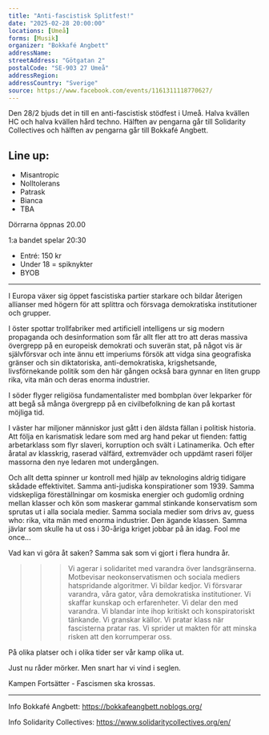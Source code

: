 ```yaml
---
title: "Anti-fascistisk Splitfest!"
date: "2025-02-28 20:00:00"
locations: [Umeå]
forms: [Musik]
organizer: "Bokkafé Angbett"
addressName: 
streetAddress: "Götgatan 2"
postalCode: "SE-903 27 Umeå"
addressRegion:
addressCountry: "Sverige"
source: https://www.facebook.com/events/1161311118770627/
---
```

Den 28/2 bjuds det in till en anti-fascistisk stödfest i Umeå. Halva kvällen HC och halva kvällen hård techno. Hälften av pengarna går till Solidarity Collectives och hälften av pengarna går till Bokkafé Angbett. 

## Line up:
- Misantropic
- Nolltolerans
- Patrask
- Bianca
- TBA

Dörrarna öppnas 20.00

1:a bandet spelar 20:30

- Entré: 150 kr
- Under 18 = spiknykter
- BYOB
__________________________________________________________________

I Europa växer sig öppet fascistiska partier starkare och bildar återigen allianser med högern för att splittra och försvaga demokratiska institutioner och grupper.

I öster spottar trollfabriker med artificiell intelligens ur sig modern propaganda och desinformation som får allt fler att tro att deras massiva övergrepp på en europeisk demokrati och suverän stat, på något vis är självförsvar och inte ännu ett imperiums försök att vidga sina geografiska gränser och sin diktatoriska, anti-demokratiska, krigshetsande, livsförnekande politik som den här gången också bara gynnar en liten grupp rika, vita män och deras enorma industrier.

I söder flyger religiösa fundamentalister med bombplan över lekparker för att begå så många övergrepp på en civilbefolkning de kan på kortast möjliga tid.

I väster har miljoner människor just gått i den äldsta fällan i politisk historia. Att följa en karismatisk ledare som med arg hand pekar ut fienden: fattig arbetarklass som flyr slaveri, korruption och svält i Latinamerika. Och efter åratal av klasskrig, raserad välfärd, extremväder och uppdämt raseri följer massorna den nye ledaren mot undergången.

Och allt detta spinner ur kontroll med hjälp av teknologins aldrig tidigare skådade effektivitet. Samma anti-judiska konspirationer som 1939. Samma vidskepliga föreställningar om kosmiska energier och gudomlig ordning mellan klasser och kön som maskerar gammal stinkande konservatism som sprutas ut i alla sociala medier. Samma sociala medier som drivs av, guess who: rika, vita män med enorma industrier. Den ägande klassen. Samma jävlar som skulle ha ut oss i 30-åriga kriget jobbar på än idag. Fool me once...

Vad kan vi göra åt saken? Samma sak som vi gjort i flera hundra år.

>>> Vi agerar i solidaritet med varandra över landsgränserna. Motbevisar neokonservatismen och sociala mediers hatspridande algoritmer.
>>> Vi bildar kedjor. Vi försvarar varandra, våra gator, våra demokratiska institutioner. Vi skaffar kunskap och erfarenheter. Vi delar den med varandra.
>>> Vi blandar inte ihop kritiskt och konspiratoriskt tänkande. Vi granskar källor. Vi pratar klass när fascisterna pratar ras. Vi sprider ut makten för att minska risken att den korrumperar oss.

På olika platser och i olika tider ser vår kamp olika ut.

Just nu råder mörker. Men snart har vi vind i seglen.

Kampen Fortsätter - Fascismen ska krossas.

_____________________________________________________________________

Info Bokkafé Angbett:
https://bokkafeangbett.noblogs.org/

Info Solidarity Collectives:
https://www.solidaritycollectives.org/en/


